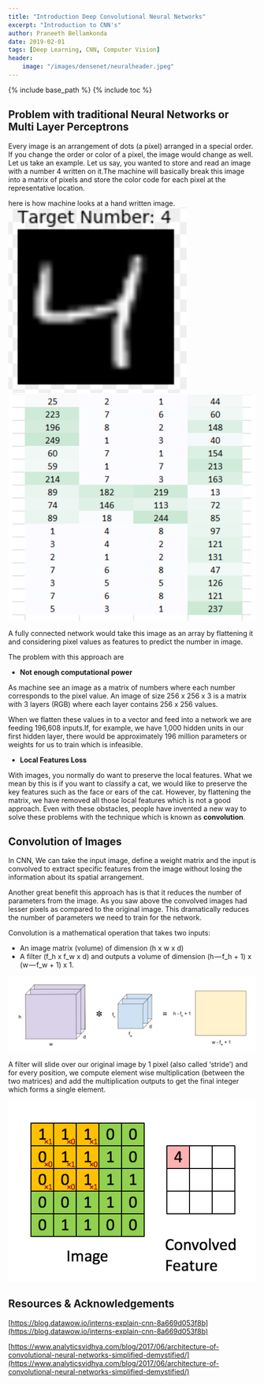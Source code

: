 ```yaml
---
title: "Introduction Deep Convolutional Neural Networks"
excerpt: "Introduction to CNN's"
author: Praneeth Bellamkonda
date: 2019-02-01
tags: [Deep Learning, CNN, Computer Vision]
header:
    image: "/images/densenet/neuralheader.jpeg"
---
```


{% include base_path %}
{% include toc %}

## Problem with traditional Neural Networks or Multi Layer Perceptrons

Every image is an arrangement of dots (a pixel) arranged in a special order. If you change the order or color of a pixel, the image would change as well. Let us take an example. Let us say, you wanted to store and read an image with a number 4 written on it.The machine will basically break this image into a matrix of pixels and store the color code for each pixel at the representative location. 

here is how machine looks at a hand written image.
![](/images/IntroCNN/image4.JPG)![](/images/IntroCNN/machineimage4.JPG)


A fully connected network would take this image as an array by flattening it and considering pixel values as features to predict the number in image.

The problem with this approach are
*   **Not enough computational power**

As machine see an image as a matrix of numbers where each number corresponds to the pixel value. An image of size 256 x 256 x 3 is a matrix with 3 layers (RGB) where each layer contains 256 x 256 values.

When we flatten these values in to a vector and feed into a network we are feeding 196,608 inputs.If, for example, we have 1,000 hidden units in our first hidden layer, there would be approximately 196 million parameters or weights for us to train which is infeasible.

*   **Local Features Loss**

With images, you normally do want to preserve the local features. What we mean by this is if you want to classify a cat, we would like to preserve the key features such as the face or ears of the cat. However, by flattening the matrix, we have removed all those local features which is not a good approach. Even with these obstacles, people have invented a new way to solve these problems with the technique which is known as **convolution**.

## Convolution of Images

In CNN, We can take the input image, define a weight matrix and the input is convolved to extract specific features from the image without losing the information about its spatial arrangement.

Another great benefit this approach has is that it reduces the number of parameters from the image. As you saw above the convolved images had lesser pixels as compared to the original image. This dramatically reduces the number of parameters we need to train for the network.

Convolution is a mathematical operation that takes two inputs:

*   An image matrix (volume) of dimension (h x w x d)
*   A filter (f_h x f_w x d)
and outputs a volume of dimension (h — f_h + 1) x (w — f_w + 1) x 1.

![](/images/IntroCNN/featuremap.JPG)

A filter will slide over our original image by 1 pixel (also called ‘stride’) and for every position, we compute element wise multiplication (between the two matrices) and add the multiplication outputs to get the final integer which forms a single element.

![](/images/IntroCNN/filterstride.gif)


## Resources & Acknowledgements
[https://blog.datawow.io/interns-explain-cnn-8a669d053f8b](https://blog.datawow.io/interns-explain-cnn-8a669d053f8b)

[https://www.analyticsvidhya.com/blog/2017/06/architecture-of-convolutional-neural-networks-simplified-demystified/](https://www.analyticsvidhya.com/blog/2017/06/architecture-of-convolutional-neural-networks-simplified-demystified/)








